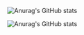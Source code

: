 ![Anurag's GitHub stats](https://github-readme-stats.vercel.app/api?username=aaron2599&bg_color=50,3350A4,D2691E&title_color=fff&text_color=fff)

![Anurag's GitHub stats](https://github-readme-stats.vercel.app/api/top-langs/?username=aaron2599&layout=compact&&bg_color=30,3350A4,e96443&title_color=fff&text_color=fff)
